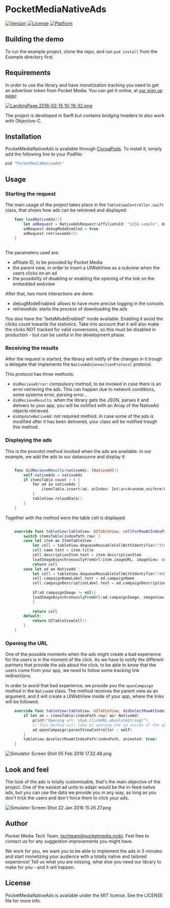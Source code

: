 # PocketMediaNativeAds

[![Version](https://img.shields.io/cocoapods/v/PocketMediaNativeAds.svg?style=flat)](http://cocoapods.org/pods/PocketMediaNativeAds)
[![License](https://img.shields.io/cocoapods/l/PocketMediaNativeAds.svg?style=flat)](http://cocoapods.org/pods/PocketMediaNativeAds)
[![Platform](https://img.shields.io/cocoapods/p/PocketMediaNativeAds.svg?style=flat)](http://cocoapods.org/pods/PocketMediaNativeAds)

## Building the demo

To run the example project, clone the repo, and run `pod install` from the Example directory first.

## Requirements

In order to use the library and have monetization tracking you need to get an advertiser token from Pocket Media. You can get it online, at [our sign up page](http://nativeads.pocketmedia.mobi/signup.html):

[![LandingPage 2016-02-15 10-19-32.png](https://bitbucket.org/repo/46g5gL/images/3248517185-LandingPage%202016-02-15%2010-19-32.png)](http://nativeads.pocketmedia.mobi/signup.html)

The project is developed in Swift but contains bridging headers to also work with Objective-C.

## Installation

PocketMediaNativeAds is available through [CocoaPods](http://cocoapods.org). To install
it, simply add the following line to your Podfile:

```ruby
pod "PocketMediaNativeAds"
```

## Usage

### Starting the request
The main usage of the project takes place in the ```TableViewController.swift``` class, that shows how ads can be retrieved and displayed:

```swift
    func loadNativeAds(){
        let adRequest = NativeAdsRequest(affiliateId: "1234-sample", delegate: self, parentView: self.view, followRedirectsInBackground: true)
        adRequest.debugModeEnabled = true
        adRequest.retrieveAds(5)
    }
 
```

The parameters used are:

- affiliate ID, to be provided by Pocket Media
- the parent view, in order to insert a UIWebView as a subview when the users clicks on an ad
- the possibility of disabling or enabling the opening of the link on the embedded webview

After that, two more interactions are done:
- debugModeEnabled: allows to have more precise logging in the console. 
- retrieveAds: starts the process of downloading the ads

You also have the "betaModeEnabled" mode available. Enabling it avoid the clicks count towards the statistics. Take into account that it will also make the clicks NOT tracked for valid conversions, so this must be disabled in production - but can be useful in the development phase. 

### Receiving the results
After the request is started, the library will notify of the changes in it trough a delegate that implements the ```NativeAdsConnectionProtocol``` protocol.

This protocol has three methods:

- ```didRecieveError```: compulsory method, to be invoked in case there is an error retrieving the ads. This can happen due to network conditions, some systems error, parsing error...
- ```didRecieveResults```: when the library gets the JSON, parses it and delivers to your app, you will be notified with an Array of the NativeAd objects retrieved.
- ```didUpdateNativeAd```: not required method. In case some of the ads is modified after it has been delivered, your class will be notified trough this method.


### Displaying the ads

This is the procotol method invoked when the ads are available. In our example, we add the ads to our datasource and display it:

```swift

    func didRecieveResults(nativeAds: [NativeAd]){
        self.nativeAds = nativeAds
        if itemsTable.count > 0 {
            for ad in nativeAds {
                itemsTable.insert(ad, atIndex: Int(arc4random_uniform(UInt32(itemsTable.count))))
            }
            tableView.reloadData()
        }
    }
```

Together with the method were the table cell is displayed:

```swift

    override func tableView(tableView: UITableView, cellForRowAtIndexPath indexPath: NSIndexPath) -> UITableViewCell {
        switch itemsTable[indexPath.row] {
        case let item as ItemTableView :
            let cell = tableView.dequeueReusableCellWithIdentifier("ItemCell", forIndexPath:indexPath) as! ItemCell
            cell.name.text = item.title
            cell.descriptionItem.text = item.descriptionItem
            loadImageAsynchronouslyFromUrl(item.imageURL, imageView: cell.artworkImageView)
            return cell
        case let ad as NativeAd :
            let cell = tableView.dequeueReusableCellWithIdentifier("AdCell", forIndexPath:indexPath) as! AdCell
            cell.campaignNameLabel.text = ad.campaignName
            cell.campaignDescriptionLabel.text = ad.campaignDescription
            
            if(ad.campaignImage != nil){
            loadImageAsynchronouslyFromUrl(ad.campaignImage, imageView: cell.campaignImageView)
            }
            
            return cell
        default:
            return UITableViewCell()
        }
    }
```

### Opening the URL

One of the possible moments when the ads might create a bad experience for the users is in the moment of the click. As we have to notify the different partners that provide the ads about the click, to be able to know that the users come from your app, we need to follow some tracking link redirections. 

In order to avoid that bad experience, we provide you the ```openCampaign``` method in the ```NativeAd``` class. The method receives the parent view as an argument, and it will create a UIWebView inside of your app, where the links will be followed.

```swift
    override func tableView(tableView: UITableView, didSelectRowAtIndexPath indexPath: NSIndexPath) {
        if let ad = itemsTable[indexPath.row] as? NativeAd{
            print("Opening url: \(ad.clickURL.absoluteString)")
            // This method will take of opening the ad inside of the app, until we have an iTunes url
            ad.openCampaign(parentViewController : self)
        }
        tableView.deselectRowAtIndexPath(indexPath, animated: true)
    }
```

![Simulator Screen Shot 05 Feb 2016 17.32.48.png](https://bitbucket.org/repo/46g5gL/images/2129250798-Simulator%20Screen%20Shot%2005%20Feb%202016%2017.32.48.png)

## Look and feel

The look of the ads is totally customisable, that's the main objective of the project. One of the easiest ad units to adapt would be the in-feed native ads, but you can use the data we provide you in any way, as long as you don't trick the users and don't force them to click your ads.

![Simulator Screen Shot 22 Jan 2016 15.26.27.png](https://bitbucket.org/repo/46g5gL/images/3807516826-Simulator%20Screen%20Shot%2022%20Jan%202016%2015.26.27.png)

## Author

Pocket Media Tech Team, [techteam@pocketmedia.mobi](mailto:techteam@pocketmedia.mobi). Feel free to contact us for any suggestion improvements you might have. 

We work for you, we want you to be able to implement the ads in 5 minutes and start monetizing your audience with a totally native and tailored experience! Tell us what you are missing, what else you need our library to make for you - and it will happen.

## License

PocketMediaNativeAds is available under the MIT license. See the LICENSE file for more info.